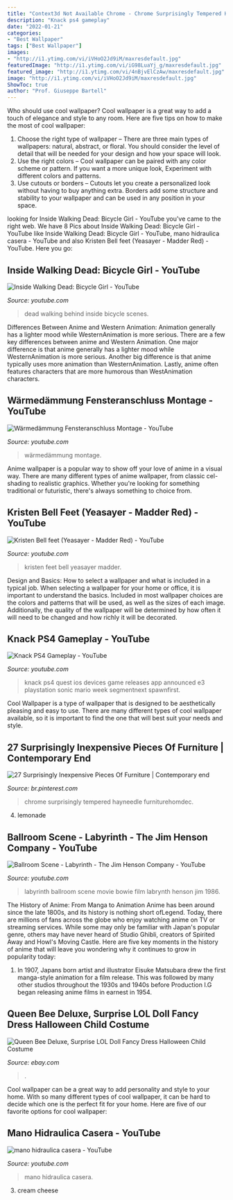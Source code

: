 ```yaml
---
title: "Context3d Not Available Chrome - Chrome Surprisingly Tempered Hayneedle Furniturehomdec"
description: "Knack ps4 gameplay"
date: "2022-01-21"
categories:
- "Best Wallpaper"
tags: ["Best Wallpaper"]
images:
- "http://i1.ytimg.com/vi/iVHoO2Jd9iM/maxresdefault.jpg"
featuredImage: "http://i1.ytimg.com/vi/iG98LuaYj_g/maxresdefault.jpg"
featured_image: "http://i1.ytimg.com/vi/4nBjvElCzAw/maxresdefault.jpg"
image: "http://i1.ytimg.com/vi/iVHoO2Jd9iM/maxresdefault.jpg"
ShowToc: true
author: "Prof. Giuseppe Bartell"
---
```



Who should use cool wallpaper?
Cool wallpaper is a great way to add a touch of elegance and style to any room. Here are five tips on how to make the most of cool wallpaper: 
1) Choose the right type of wallpaper – There are three main types of wallpapers: natural, abstract, or floral. You should consider the level of detail that will be needed for your design and how your space will look. 
2) Use the right colors – Cool wallpaper can be paired with any color scheme or pattern. If you want a more unique look, Experiment with different colors and patterns. 
3) Use cutouts or borders – Cutouts let you create a personalized look without having to buy anything extra. Borders add some structure and stability to your wallpaper and can be used in any position in your space.

	

		
looking for Inside Walking Dead: Bicycle Girl - YouTube you've came to the right web. We have 8 Pics about Inside Walking Dead: Bicycle Girl - YouTube like Inside Walking Dead: Bicycle Girl - YouTube, mano hidraulica casera - YouTube and also Kristen Bell feet (Yeasayer - Madder Red) - YouTube. Here you go:
		
    
## Inside Walking Dead: Bicycle Girl - YouTube

<img loading=lazy src="http://i1.ytimg.com/vi/iVHoO2Jd9iM/maxresdefault.jpg" onerror="this.onerror=null;this.src='https://tse1.mm.bing.net/th?id=OIP.zlx89BGyx5jvcDQwdMuNtwHaEK&amp;pid=15.1';" alt="Inside Walking Dead: Bicycle Girl - YouTube">

_Source: youtube.com_

>dead walking behind inside bicycle scenes. 

	

Differences Between Anime and Western Animation: Animation generally has a lighter mood while WesternAnimation is more serious.
There are a few key differences between anime and Western Animation. One major difference is that anime generally has a lighter mood while WesternAnimation is more serious. Another big difference is that anime typically uses more animation than WesternAnimation. Lastly, anime often features characters that are more humorous than WestAnimation characters.

    
## Wärmedämmung Fensteranschluss Montage - YouTube

<img loading=lazy src="http://i1.ytimg.com/vi/d-B-o4ygOQE/maxresdefault.jpg" onerror="this.onerror=null;this.src='https://tse4.mm.bing.net/th?id=OIP.a51_y9BnqD5CRyBA7zVXAQHaEK&amp;pid=15.1';" alt="Wärmedämmung Fensteranschluss Montage - YouTube">

_Source: youtube.com_

>wärmedämmung montage. 

	

Anime wallpaper is a popular way to show off your love of anime in a visual way. There are many different types of anime wallpaper, from classic cel-shading to realistic graphics. Whether you're looking for something traditional or futuristic, there's always something to choice from.

    
## Kristen Bell Feet (Yeasayer - Madder Red) - YouTube

<img loading=lazy src="http://i1.ytimg.com/vi/_sfkjKhPt9c/maxresdefault.jpg" onerror="this.onerror=null;this.src='https://tse2.mm.bing.net/th?id=OIP.5t-E-4HA0z8jxFYUKeQncQHaEK&amp;pid=15.1';" alt="Kristen Bell feet (Yeasayer - Madder Red) - YouTube">

_Source: youtube.com_

>kristen feet bell yeasayer madder. 

	

Design and Basics: How to select a wallpaper and what is included in a typical job.
When selecting a wallpaper for your home or office, it is important to understand the basics. Included in most wallpaper choices are the colors and patterns that will be used, as well as the sizes of each image. Additionally, the quality of the wallpaper will be determined by how often it will need to be changed and how richly it will be decorated.

    
## Knack PS4 Gameplay - YouTube

<img loading=lazy src="http://i1.ytimg.com/vi/iG98LuaYj_g/maxresdefault.jpg" onerror="this.onerror=null;this.src='https://tse1.mm.bing.net/th?id=OIP.Og5UsYeAjYcAyMtgeQz86QHaEK&amp;pid=15.1';" alt="Knack PS4 Gameplay - YouTube">

_Source: youtube.com_

>knack ps4 quest ios devices game releases app announced e3 playstation sonic mario week segmentnext spawnfirst. 

	

Cool Wallpaper is a type of wallpaper that is designed to be aesthetically pleasing and easy to use. There are many different types of cool wallpaper available, so it is important to find the one that will best suit your needs and style.

    
## 27 Surprisingly Inexpensive Pieces Of Furniture | Contemporary End

<img loading=lazy src="https://i.pinimg.com/736x/bf/49/b9/bf49b9f43a72ea8b9f1dba83fd186cd4.jpg" onerror="this.onerror=null;this.src='https://tse4.mm.bing.net/th?id=OIP.AjACQWM-H-agH3Wa8ZCMpAHaJ3&amp;pid=15.1';" alt="27 Surprisingly Inexpensive Pieces Of Furniture | Contemporary end">

_Source: br.pinterest.com_

>chrome surprisingly tempered hayneedle furniturehomdec. 

	

4. lemonade 

    
## Ballroom Scene - Labyrinth - The Jim Henson Company - YouTube

<img loading=lazy src="http://i1.ytimg.com/vi/4nBjvElCzAw/maxresdefault.jpg" onerror="this.onerror=null;this.src='https://tse3.mm.bing.net/th?id=OIP.tonLY_G-9pHRDiWS-pP5tgHaEK&amp;pid=15.1';" alt="Ballroom Scene - Labyrinth - The Jim Henson Company - YouTube">

_Source: youtube.com_

>labyrinth ballroom scene movie bowie film labrynth henson jim 1986. 

	

The History of Anime: From Manga to Animation
Anime has been around since the late 1800s, and its history is nothing short ofLegend. Today, there are millions of fans across the globe who enjoy watching anime on TV or streaming services. While some may only be familiar with Japan's popular genre, others may have never heard of Studio Ghibli, creators of Spirited Away and Howl's Moving Castle. Here are five key moments in the history of anime that will leave you wondering why it continues to grow in popularity today:
1) In 1907, Japans born artist and illustrator Eisuke Matsubara drew the first manga-style animation for a film release. This was followed by many other studios throughout the 1930s and 1940s before Production I.G began releasing anime films in earnest in 1954.

    
## Queen Bee Deluxe, Surprise LOL Doll Fancy Dress Halloween Child Costume

<img loading=lazy src="https://i.ebayimg.com/images/g/jLwAAOSwzcdfvd~c/s-l400.jpg" onerror="this.onerror=null;this.src='https://tse1.mm.bing.net/th?id=OIP.TPa9GVVzVROoHJ4As5r26wAAAA&amp;pid=15.1';" alt="Queen Bee Deluxe, Surprise LOL Doll Fancy Dress Halloween Child Costume">

_Source: ebay.com_

>. 

	

Cool wallpaper can be a great way to add personality and style to your home. With so many different types of cool wallpaper, it can be hard to decide which one is the perfect fit for your home. Here are five of our favorite options for cool wallpaper: 

    
## Mano Hidraulica Casera - YouTube

<img loading=lazy src="http://i1.ytimg.com/vi/AeVrVygQOeo/maxresdefault.jpg" onerror="this.onerror=null;this.src='https://tse2.mm.bing.net/th?id=OIP.IEk-X-6elnXwygJDGnbhPAHaEK&amp;pid=15.1';" alt="mano hidraulica casera - YouTube">

_Source: youtube.com_

>mano hidraulica casera. 

	

3. cream cheese 

